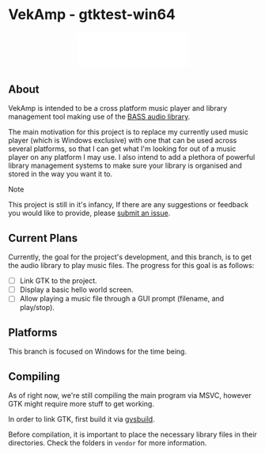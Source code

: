 # VekAmp - gtktest-win64
<p align="center">
  <img alt="vekamp logo" width="45%" src="assets/branding/wordmark.svg" />
</p>

## About
VekAmp is intended to be a cross platform music player and library management tool making use of the [BASS audio library](https://www.un4seen.com/bass.html). 

The main motivation for this project is to replace my currently used music player (which is Windows exclusive) with one that can be used across several platforms, so that I can get what I'm looking for out of a music player on any platform I may use. I also intend to add a plethora of powerful library management systems to make sure your library is organised and stored in the way you want it to.
>[!NOTE]
>This project is still in it's infancy, If there are any suggestions or feedback you would like to provide, please [submit an issue](https://github.com/vektor451/vekamp/issues/new).

## Current Plans
Currently, the goal for the project's development, and this branch, is to get the audio library to play music files. The progress for this goal is as follows:
- [ ] Link GTK to the project.
- [ ] Display a basic hello world screen.
- [ ] Allow playing a music file through a GUI prompt (filename, and play/stop).

## Platforms
This branch is focused on Windows for the time being. 

## Compiling
As of right now, we're still compiling the main program via MSVC, however GTK might require more stuff to get working.  

In order to link GTK, first build it via [gvsbuild](https://github.com/wingtk/gvsbuild).

Before compilation, it is important to place the necessary library files in their directories. Check the folders in `vendor` for more information. 

